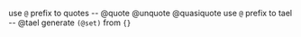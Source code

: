 use `@` prefix to quotes -- @quote @unquote @quasiquote
use `@` prefix to tael -- @tael
generate `(@set)` from `{}`
